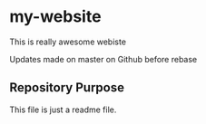 # my-website

This is really awesome webiste

Updates made on master on Github before rebase

## Repository Purpose

This file is just a readme file.
